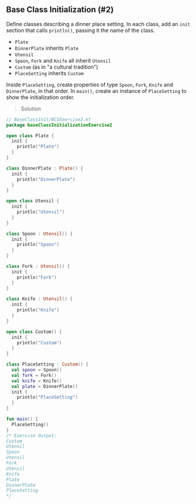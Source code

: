 ## Base Class Initialization (#2)

Define classes describing a dinner place setting. In each class, add an `init`
section that calls `println()`, passing it the name of the class.

- `Plate`
- `DinnerPlate` inherits `Plate`
- `Utensil`
- `Spoon`, `Fork` and `Knife` all inherit `Utensil`
- `Custom` (as in "a cultural tradition")
- `PlaceSetting` inherits `Custom`

Inside `PlaceSetting`, create properties of type `Spoon`, `Fork`, `Knife` and
`DinnerPlate`, in that order. In `main()`, create an instance of `PlaceSetting`
to show the initialization order.

> Solution

```kotlin
// BaseClassInit/BCIExercise2.kt
package baseClassInitializationExercise2

open class Plate {
  init {
    println("Plate")
  }
}

class DinnerPlate : Plate() {
  init {
    println("DinnerPlate")
  }
}

open class Utensil {
  init {
    println("Utensil")
  }
}

class Spoon : Utensil() {
  init {
    println("Spoon")
  }
}

class Fork : Utensil() {
  init {
    println("Fork")
  }
}

class Knife : Utensil() {
  init {
    println("Knife")
  }
}

open class Custom() {
  init {
    println("Custom")
  }
}

class PlaceSetting : Custom() {
  val spoon = Spoon()
  val fork = Fork()
  val knife = Knife()
  val plate = DinnerPlate()
  init {
    println("PlaceSetting")
  }
}

fun main() {
  PlaceSetting()
}
/* Exercise Output:
Custom
Utensil
Spoon
Utensil
Fork
Utensil
Knife
Plate
DinnerPlate
PlaceSetting
*/
```